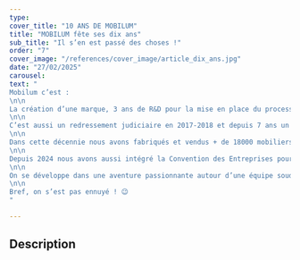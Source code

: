```yaml
---
type: 
cover_title: "10 ANS DE MOBILUM"
title: "MOBILUM fête ses dix ans"
sub_title: "Il s’en est passé des choses !"
order: "7"
cover_image: "/references/cover_image/article_dix_ans.jpg"
date: "27/02/2025"
carousel:
text: "
Mobilum c’est :
\n\n
La création d’une marque, 3 ans de R&D pour la mise en place du process dans l’atelier, mise en œuvre d’une formation interne avec l’OPCO2I, une relation avec les designers, l’intégration d’un réseau d’agents commerciaux, un investissement de 3 millions d’€, le prix du JANUS de la Cité 2016, la Biennale Internationale du Design de St Etienne, l’obtention de 2 marchés de mobiliers urbains avec la SNCF et la SGP …
\n\n
C’est aussi un redressement judiciaire en 2017-2018 et depuis 7 ans un plan de continuation … il en reste 3.
\n\n
Dans cette décennie nous avons fabriqués et vendus + de 18000 mobiliers urbains en France.
\n\n
Depuis 2024 nous avons aussi intégré la Convention des Entreprises pour le Climat (CEC) parcourt industrie afin de parfaire notre démarche environnementale.
\n\n
On se développe dans une aventure passionnante autour d’une équipe soudée et compétente !
\n\n
Bref, on s’est pas ennuyé ! 😉
"

---
```

<!-- Dans le champ texte, \n pour faire un retour à la ligne, \n\n pour faire un nouveau paragraphe -->

## Description
